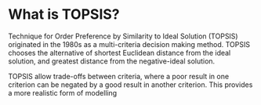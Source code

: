 # What is TOPSIS?

Technique for Order Preference by Similarity to Ideal Solution (TOPSIS) originated in the 1980s as a multi-criteria decision making method. TOPSIS chooses the alternative of shortest Euclidean distance from the ideal solution, and greatest distance from the negative-ideal solution.

TOPSIS allow trade-offs between criteria, where a poor result in one criterion can be negated by a good result in another criterion. This provides a more realistic form of modelling
